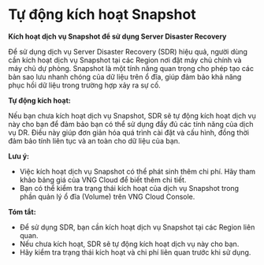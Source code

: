 # Tự động kích hoạt Snapshot

**Kích hoạt dịch vụ Snapshot để sử dụng Server Disaster Recovery**

Để sử dụng dịch vụ Server Disaster Recovery (SDR) hiệu quả, người dùng cần kích hoạt dịch vụ Snapshot tại các Region nơi đặt máy chủ chính và máy chủ dự phòng. Snapshot là một tính năng quan trọng cho phép tạo các bản sao lưu nhanh chóng của dữ liệu trên ổ đĩa, giúp đảm bảo khả năng phục hồi dữ liệu trong trường hợp xảy ra sự cố.

**Tự động kích hoạt:**

Nếu bạn chưa kích hoạt dịch vụ Snapshot, SDR sẽ tự động kích hoạt dịch vụ này cho bạn để đảm bảo bạn có thể sử dụng đầy đủ các tính năng của dịch vụ DR. Điều này giúp đơn giản hóa quá trình cài đặt và cấu hình, đồng thời đảm bảo tính liên tục và an toàn cho dữ liệu của bạn.

**Lưu ý:**

* Việc kích hoạt dịch vụ Snapshot có thể phát sinh thêm chi phí. Hãy tham khảo bảng giá của VNG Cloud để biết thêm chi tiết.
* Bạn có thể kiểm tra trạng thái kích hoạt của dịch vụ Snapshot trong phần quản lý ổ đĩa (Volume) trên VNG Cloud Console.

**Tóm tắt:**

* Để sử dụng SDR, bạn cần kích hoạt dịch vụ Snapshot tại các Region liên quan.
* Nếu chưa kích hoạt, SDR sẽ tự động kích hoạt dịch vụ này cho bạn.
* Hãy kiểm tra trạng thái kích hoạt và chi phí liên quan trước khi sử dụng.
